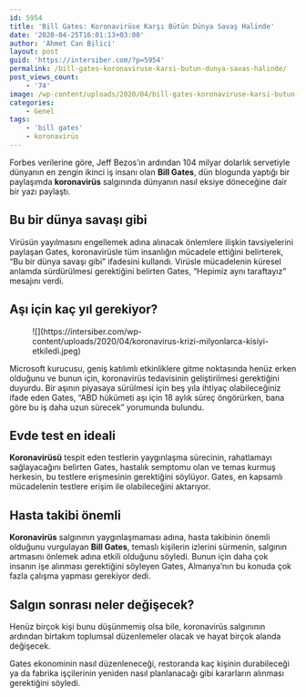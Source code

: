 ```yaml
---
id: 5954
title: 'Bill Gates: Koronavirüse Karşı Bütün Dünya Savaş Halinde'
date: '2020-04-25T16:01:13+03:00'
author: 'Ahmet Can Bilici'
layout: post
guid: 'https://intersiber.com/?p=5954'
permalink: /bill-gates-koronaviruse-karsi-butun-dunya-savas-halinde/
post_views_count:
    - '74'
image: /wp-content/uploads/2020/04/bill-gates-koronaviruse-karsi-butun-dunya-savas-halinde.jpeg
categories:
    - Genel
tags:
    - 'bill gates'
    - koronavirüs
---
```


Forbes verilerine göre, Jeff Bezos’ın ardından 104 milyar dolarlık servetiyle dünyanın en zengin ikinci iş insanı olan **Bill Gates**, dün blogunda yaptığı bir paylaşımda **koronavirüs** salgınında dünyanın nasıl eksiye döneceğine dair bir yazı paylaştı.

## Bu bir dünya savaşı gibi

Virüsün yayılmasını engellemek adına alınacak önlemlere ilişkin tavsiyelerini paylaşan Gates, koronavirüsle tüm insanlığın mücadele ettiğini belirterek, “Bu bir dünya savaşı gibi” ifadesini kullandı. Virüsle mücadelenin küresel anlamda sürdürülmesi gerektiğini belirten Gates, “Hepimiz aynı taraftayız” mesajını verdi.

## Aşı için kaç yıl gerekiyor?

<figure class="wp-block-image size-large">![](https://intersiber.com/wp-content/uploads/2020/04/koronavirus-krizi-milyonlarca-kisiyi-etkiledi.jpeg)</figure>Microsoft kurucusu, geniş katılımlı etkinliklere gitme noktasında henüz erken olduğunu ve bunun için, koronavirüs tedavisinin geliştirilmesi gerektiğini duyurdu. Bir aşının piyasaya sürülmesi için beş yıla ihtiyaç olabileceğiniz ifade eden Gates, “ABD hükümeti aşı için 18 aylık süreç öngörürken, bana göre bu iş daha uzun sürecek” yorumunda bulundu.

## Evde test en ideali

**Koronavirüsü** tespit eden testlerin yaygınlaşma sürecinin, rahatlamayı sağlayacağını belirten Gates, hastalık semptomu olan ve temas kurmuş herkesin, bu testlere erişmesinin gerektiğini söylüyor. Gates, en kapsamlı mücadelenin testlere erişim ile olabileceğini aktarıyor.

## Hasta takibi önemli

**Koronavirüs** salgınının yaygınlaşmaması adına, hasta takibinin önemli olduğunu vurgulayan **Bill Gates**, temaslı kişilerin izlerini sürmenin, salgının artmasını önlemek adına etkili olduğunu söyledi. Bunun için daha çok insanın işe alınması gerektiğini söyleyen Gates, Almanya’nın bu konuda çok fazla çalışma yapması gerekiyor dedi.

## Salgın sonrası neler değişecek?

Henüz birçok kişi bunu düşünmemiş olsa bile, koronavirüs salgınının ardından birtakım toplumsal düzenlemeler olacak ve hayat birçok alanda değişecek.

Gates ekonominin nasıl düzenleneceği, restoranda kaç kişinin durabileceği ya da fabrika işçilerinin yeniden nasıl planlanacağı gibi kararların alınması gerektiğini söyledi.